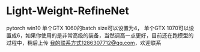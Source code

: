 # Light-Weight-RefineNet
pytorch win10
单个GTX 1060的batch size可以设置为4， 单个GTX 1070可以设置成6，如果你使用的是非常高级的装备，当然调高一点更好，目前还在跑模型的过程中，稍后上传
我的联系方式1286307712@qq.com，欢迎联系
